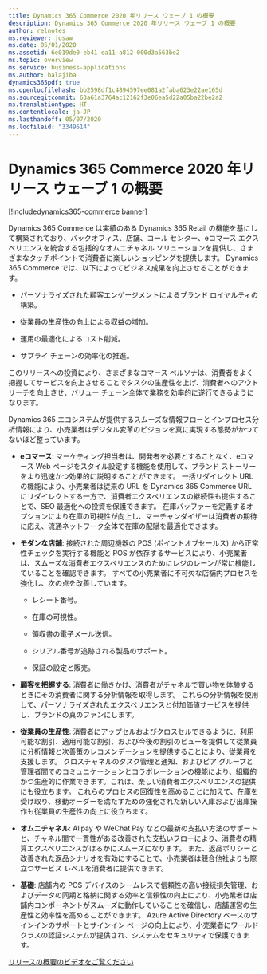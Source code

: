 ```yaml
---
title: Dynamics 365 Commerce 2020 年リリース ウェーブ 1 の概要
description: Dynamics 365 Commerce 2020 年リリース ウェーブ 1 の概要
author: relnotes
ms.reviewer: josaw
ms.date: 05/01/2020
ms.assetid: 6e019de0-eb41-ea11-a812-000d3a563be2
ms.topic: overview
ms.service: business-applications
ms.author: balajiba
dynamics365pdf: true
ms.openlocfilehash: bb2598df1c4894597ee081a2faba623e22ae165d
ms.sourcegitcommit: 63a61a3764ac12162f3e06ea5d22a05ba22be2a2
ms.translationtype: HT
ms.contentlocale: ja-JP
ms.lasthandoff: 05/07/2020
ms.locfileid: "3349514"
---
```

# <a name="overview-of-dynamics-365-commerce-2020-release-wave-1"></a>Dynamics 365 Commerce 2020 年リリース ウェーブ 1 の概要
[!include[dynamics365-commerce banner](../includes/dynamics365-commerce.md)]

<!--overview start-->
Dynamics 365 Commerce は実績のある Dynamics 365 Retail の機能を基にして構築されており、バックオフィス、店舗、コール センター、eコマース エクスペリエンスを統合する包括的なオムニチャネル ソリューションを提供し、さまざまなタッチポイントで消費者に楽しいショッピングを提供します。 Dynamics 365 Commerce では、以下によってビジネス成果を向上させることができます。

- パーソナライズされた顧客エンゲージメントによるブランド ロイヤルティの構築。

- 従業員の生産性の向上による収益の増加。

- 運用の最適化によるコスト削減。

- サプライ チェーンの効率化の推進。

このリリースへの投資により、さまざまなコマース ペルソナは、消費者をよく把握してサービスを向上させることでタスクの生産性を上げ、消費者へのアウトリーチを向上させ、バリュー チェーン全体で業務を効率的に遂行できるようになります。

Dynamics 365 エコシステムが提供するスムーズな情報フローとインプロセス分析情報により、小売業者はデジタル変革のビジョンを真に実現する態勢がかつてないほど整っています。

- **eコマース**: マーケティング担当者は、開発者を必要とすることなく、eコマース Web ページをスタイル設定する機能を使用して、ブランド ストーリーをより迅速かつ効果的に説明することができます。 一括リダイレクト URL の機能により、小売業者は従来の URL を Dynamics 365 Commerce URL にリダイレクトする一方で、消費者エクスペリエンスの継続性も提供することで、SEO 最適化への投資を保護できます。 在庫バッファーを定義するオプションにより在庫の可視性が向上し、マーチャンダイザーは消費者の期待に応え、流通ネットワーク全体で在庫の配賦を最適化できます。

- **モダンな店舗**: 接続された周辺機器の POS (ポイントオブセールス) から正常性チェックを実行する機能と POS が依存するサービスにより、小売業者は、スムーズな消費者エクスペリエンスのためにレジのレーンが常に機能していることを確認できます。 すべての小売業者に不可欠な店舗内プロセスを強化し、次の点を改善しています。

  - レシート番号。

  - 在庫の可視性。

  - 領収書の電子メール送信。

  - シリアル番号が追跡される製品のサポート。

  - 保証の設定と販売。

- **顧客を把握する**: 消費者に働きかけ、消費者がチャネルで買い物を体験するときにその消費者に関する分析情報を取得します。 これらの分析情報を使用して、パーソナライズされたエクスペリエンスと付加価値サービスを提供し、ブランドの真のファンにします。

- **従業員の生産性**: 消費者にアップセルおよびクロスセルできるように、利用可能な割引、適用可能な割引、および今後の割引のビューを提供して従業員に分析情報と次善策のレコメンデーションを提供することにより、従業員を支援します。 クロスチャネルのタスク管理と通知、およびピア グループと管理者間でのコミュニケーションとコラボレーションの機能により、組織的かつ生産的に作業できます。これは、楽しい消費者エクスペリエンスの提供にも役立ちます。 これらのプロセスの回復性を高めることに加えて、在庫を受け取り、移動オーダーを満たすための強化された新しい入庫および出庫操作も従業員の生産性の向上に役立ちます。

- **オムニチャネル**: Alipay や WeChat Pay などの最新の支払い方法のサポートと、チャネル間で一貫性がある改善された支払いフローにより、消費者の精算エクスペリエンスがはるかにスムーズになります。 また、返品ポリシーと改善された返品シナリオを有効にすることで、小売業者は競合他社よりも際立つサービス レベルを消費者に提供できます。

- **基礎**: 店舗内の POS デバイスのシームレスで信頼性の高い接続損失管理、およびデータの同期と格納に関する効率と信頼性の向上により、小売業者は店舗内コンポーネントがスムーズに動作していることを確信し、店舗運営の生産性と効率性を高めることができます。 Azure Active Directory ベースのサインインのサポートとサインイン ページの向上により、小売業者にワールドクラスの認証システムが提供され、システムをセキュリティで保護できます。

[リリースの概要のビデオをご覧ください](https://aka.ms/Overview/2020RW1/Commerce)
<!--overview end-->
